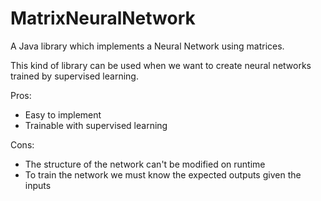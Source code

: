 # MatrixNeuralNetwork
A Java library which implements a Neural Network using matrices.

This kind of library can be used when we want to create neural networks trained by supervised learning.

Pros:
- Easy to implement
- Trainable with supervised learning

Cons:
- The structure of the network can't be modified on runtime
- To train the network we must know the expected outputs given the inputs
